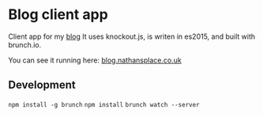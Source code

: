# Blog client app

Client app for my [blog](https://github.com/nathamanath/blog)
It uses knockout.js, is writen in es2015, and built with brunch.io.

You can see it running here: [blog.nathansplace.co.uk](http://blog.nathansplace.co.uk)

## Development

`npm install -g brunch`
`npm install`
`brunch watch --server`
